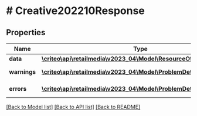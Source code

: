 # # Creative202210Response

## Properties

Name | Type | Description | Notes
------------ | ------------- | ------------- | -------------
**data** | [**\criteo\api\retailmedia\v2023_04\Model\ResourceOfCreative202210**](ResourceOfCreative202210.md) |  | [optional]
**warnings** | [**\criteo\api\retailmedia\v2023_04\Model\ProblemDetails[]**](ProblemDetails.md) |  | [optional] [readonly]
**errors** | [**\criteo\api\retailmedia\v2023_04\Model\ProblemDetails[]**](ProblemDetails.md) |  | [optional] [readonly]

[[Back to Model list]](../../README.md#models) [[Back to API list]](../../README.md#endpoints) [[Back to README]](../../README.md)

